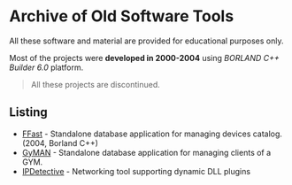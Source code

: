 # Archive of Old Software Tools

All these software and material are provided for educational purposes only.

Most of the projects were **developed in 2000-2004** using *BORLAND C++ Builder 6.0* platform.


> All these projects are discontinued.


## Listing
* [FFast](FFast) - Standalone database application for managing devices catalog. (2004, Borland C++)
* [GyMAN](GyMAN) - Standalone database application for managing clients of a GYM.
* [IPDetective](IPDetective) - Networking tool supporting dynamic DLL plugins

